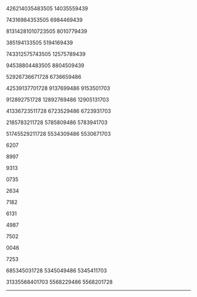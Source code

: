 
426214035483505
14035559439

74316984353505
6984469439

81314281010723505
8010779439

385194133505
5194169439

743312575743505
12575789439

94538804483505
8804509439

52926736671728
6736659486

42539137701728
9137699486
9153501703

912892751728
12892769486
12905131703

41336723511728
6723529486
6723931703

2185783211728
5785809486
5783941703

51745529211728
5534309486
5530671703



6207

8997

9313

0735

2634

7182

6131

4987

7502

0046

7253

685345031728
5345049486
5345411703

31335568401703
5568229486
5568201728

-----

